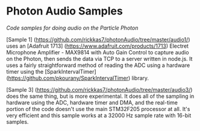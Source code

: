 # Photon Audio Samples

*Code samples for doing audio on the Particle Photon*

[Sample 1] (https://github.com/rickkas7/photonAudio/tree/master/audio1/) uses an [Adafruit 1713] (https://www.adafruit.com/products/1713) Electret Microphone Amplifier - MAX9814 with Auto Gain Control to capture audio on the Photon, then sends the data via TCP to a server written in node.js. It uses a fairly straightforward method of reading the ADC using a hardware timer using the [SparkIntervalTimer] (https://github.com/pkourany/SparkIntervalTimer) library.

[Sample 3] (https://github.com/rickkas7/photonAudio/tree/master/audio3/) does the same thing, but is more experimental. It does all of the sampling in hardware using the ADC, hardware timer and DMA, and the real-time portion of the code doesn't use the main STM32F205 processor at all. It's very efficient and this sample works at a 32000 Hz sample rate with 16-bit samples.




